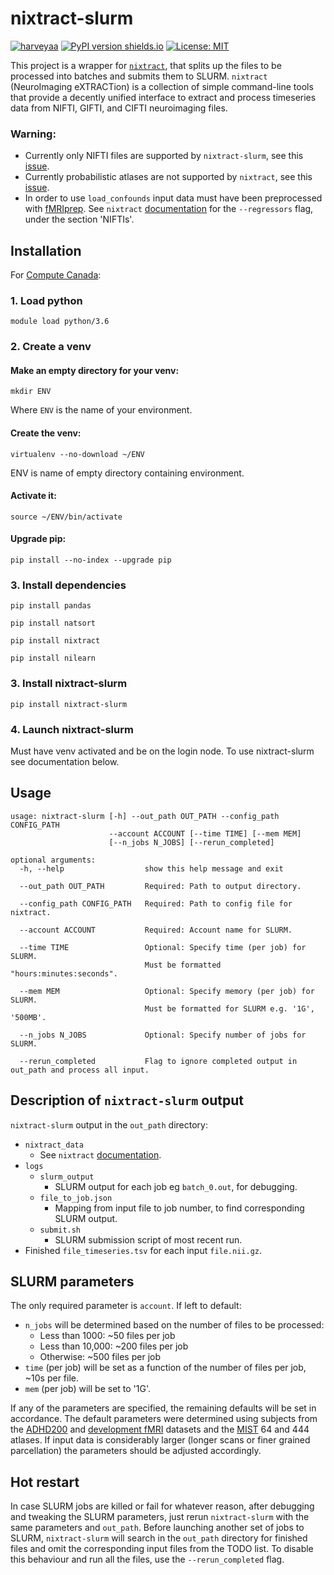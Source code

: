 # nixtract-slurm
[![harveyaa](https://circleci.com/gh/harveyaa/nixtract-slurm.svg?style=svg)](<LINK>)
[![PyPI version shields.io](https://img.shields.io/pypi/v/pynm.svg)](https://pypi.org/project/nixtract-slurm/)
[![License: MIT](https://img.shields.io/badge/License-MIT-yellow.svg)](https://opensource.org/licenses/MIT)

This project is a wrapper for [`nixtract`](https://github.com/danjgale/nixtract), that splits up the files to be processed into batches and submits them to SLURM.
`nixtract` (NeuroImaging eXTRACTion) is a collection of simple command-line tools that provide a decently unified interface to extract and process timeseries data from NIFTI, GIFTI, and CIFTI neuroimaging files.

### Warning:
  - Currently only NIFTI files are supported by `nixtract-slurm`, see this [issue](https://github.com/harveyaa/nixtract-slurm/issues/3).
  - Currently probabilistic atlases are not supported by `nixtract`, see this [issue](https://github.com/danjgale/nixtract/issues/15).
  - In order to use `load_confounds` input data must have been preprocessed with [fMRIprep](https://fmriprep.org/en/stable/). See `nixtract` [documentation](https://github.com/danjgale/nixtract) for the `--regressors` flag, under the section 'NIFTIs'.


## Installation
For [Compute Canada](https://www.computecanada.ca/):

### 1. Load python
`module load python/3.6`

### 2. Create a venv
#### Make an empty directory for your venv:
`mkdir ENV`

Where `ENV` is the name of your environment.

#### Create the venv:
`virtualenv --no-download ~/ENV`

ENV is name of empty directory containing environment.

#### Activate it:
`source ~/ENV/bin/activate`
#### Upgrade pip:
`pip install --no-index --upgrade pip`

### 3. Install dependencies
`pip install pandas`

`pip install natsort`

`pip install nixtract`

`pip install nilearn`

### 3. Install nixtract-slurm
`pip install nixtract-slurm`

### 4. Launch nixtract-slurm
Must have venv activated and be on the login node. To use nixtract-slurm see documentation below.

## Usage
```
usage: nixtract-slurm [-h] --out_path OUT_PATH --config_path CONFIG_PATH
                      --account ACCOUNT [--time TIME] [--mem MEM]
                      [--n_jobs N_JOBS] [--rerun_completed]

optional arguments:
  -h, --help                  show this help message and exit
  
  --out_path OUT_PATH         Required: Path to output directory.
  
  --config_path CONFIG_PATH   Required: Path to config file for nixtract.
  
  --account ACCOUNT           Required: Account name for SLURM.
  
  --time TIME                 Optional: Specify time (per job) for SLURM. 
                              Must be formatted "hours:minutes:seconds".
                              
  --mem MEM                   Optional: Specify memory (per job) for SLURM.
                              Must be formatted for SLURM e.g. '1G', '500MB'.
  
  --n_jobs N_JOBS             Optional: Specify number of jobs for SLURM.
  
  --rerun_completed           Flag to ignore completed output in out_path and process all input.

```
## Description of `nixtract-slurm` output
`nixtract-slurm` output in the `out_path` directory:
 - `nixtract_data`
    - See `nixtract` [documentation](https://github.com/danjgale/nixtract).
 - `logs` 
     - `slurm_output`
        - SLURM output for each job eg `batch_0.out`, for debugging. 
     - `file_to_job.json`
        - Mapping from input file to job number, to find corresponding SLURM output.
     - `submit.sh`
        - SLURM submission script of most recent run. 
 - Finished `file_timeseries.tsv` for each input `file.nii.gz`.

## SLURM parameters
The only required parameter is `account`. If left to default:
  - `n_jobs` will be determined based on the number of files to be processed:
      - Less than 1000: ~50 files per job
      - Less than 10,000: ~200 files per job
      - Otherwise: ~500 files per job
  - `time` (per job) will be set as a function of the number of files per job, ~10s per file.
  - `mem` (per job) will be set to '1G'.
 
If any of the parameters are specified, the remaining defaults will be set in accordance. The default parameters were determined using subjects from the [ADHD200](https://nilearn.github.io/modules/generated/nilearn.datasets.fetch_adhd.html) and [development fMRI](https://nilearn.github.io/modules/generated/nilearn.datasets.fetch_development_fmri.html) datasets and the [MIST](https://mniopenresearch.org/articles/1-3) 64 and 444 atlases. If input data is considerably larger (longer scans or finer grained parcellation) the parameters should be adjusted accordingly.

## Hot restart
In case SLURM jobs are killed or fail for whatever reason, after debugging and tweaking the SLURM parameters, just rerun `nixtract-slurm` with the same parameters and `out_path`. Before launching another set of jobs to SLURM, `nixtract-slurm` will search in the `out_path` directory for finished files and omit the corresponding input files from the TODO list.
To disable this behaviour and run all the files, use the `--rerun_completed` flag.
